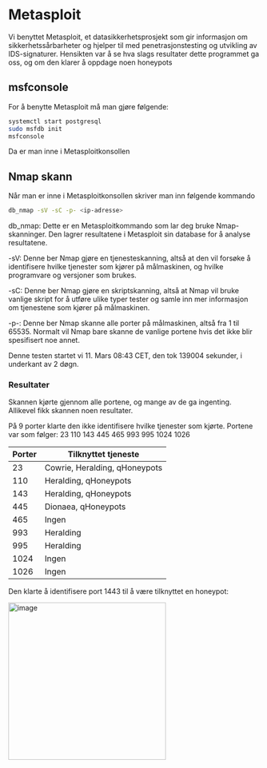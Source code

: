 # Metasploit
Vi benyttet Metasploit, et datasikkerhetsprosjekt som gir informasjon om sikkerhetssårbarheter og hjelper til med penetrasjonstesting og utvikling av IDS-signaturer.
Hensikten var å se hva slags resultater dette programmet ga oss, og om den klarer å oppdage noen honeypots

## msfconsole
For å benytte Metasploit må man gjøre følgende:
```bash
systemctl start postgresql
sudo msfdb init
msfconsole
```
Da er man inne i Metasploitkonsollen

## Nmap skann
Når man er inne i Metasploitkonsollen skriver man inn følgende kommando

```bash
db_nmap -sV -sC -p- <ip-adresse>
```
db_nmap: Dette er en Metasploitkommando som lar deg bruke Nmap-skanninger. Den lagrer resultatene i Metasploit sin database for å analyse resultatene.

-sV: Denne ber Nmap gjøre en tjenesteskanning, altså at den vil forsøke å identifisere hvilke tjenester som kjører på målmaskinen, og hvilke programvare og versjoner som brukes.

-sC: Denne ber Nmap gjøre en skriptskanning, altså at Nmap vil bruke vanlige skript for å utføre ulike typer tester og samle inn mer informasjon om tjenestene som kjører på målmaskinen.

-p-: Denne ber Nmap skanne alle porter på målmaskinen, altså fra 1 til 65535. Normalt vil Nmap bare skanne de vanlige portene hvis det ikke blir spesifisert noe annet.

Denne testen startet vi 11. Mars 08:43 CET, den tok 139004 sekunder, i underkant av 2 døgn.

### Resultater
Skannen kjørte gjennom alle portene, og mange av de ga ingenting. Allikevel fikk skannen noen resultater.

På 9 porter klarte den ikke identifisere hvilke tjenester som kjørte. Portene var som følger:
23
110
143
445
465
993
995
1024
1026

|Porter|Tilknyttet tjeneste|
|---|---|
|23|Cowrie, Heralding, qHoneypots|
|110|Heralding, qHoneypots|
|143|Heralding, qHoneypots|
|445|Dionaea, qHoneypots|
|465|Ingen|
|993|Heralding|
|995|Heralding|
|1024|Ingen|
|1026|Ingen|

Den klarte å identifisere port 1443 til å være tilknyttet en honeypot:

<img width="315" alt="image" src="https://github.com/Tobskjel/honeypot-bachelor/assets/17578354/f40000c3-2ede-44ed-853b-d8c3cead04c4">






